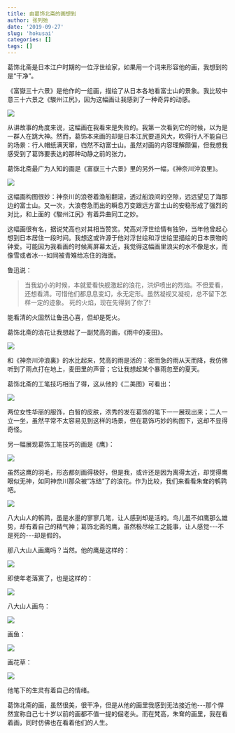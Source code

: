 ```yaml
---
title: 由葛饰北斋的画想到
author: 张列弛
date: '2019-09-27'
slug: 'hokusai'
categories: []
tags: []
---
```

葛饰北斋是日本江户时期的一位浮世绘家，如果用一个词来形容他的画，我想到的是“干净”。  

《富嶽三十六景》是他作的一组画，描绘了从日本各地看富士山的景象。我比较中意三十六景之《駿州江尻》，因为这幅画让我感到了一种奇异的动感。  

![](https://upload.wikimedia.org/wikipedia/commons/thumb/1/12/Ejiri_in_the_Suruga_province.jpg/1920px-Ejiri_in_the_Suruga_province.jpg)   

从讲故事的角度来说，这幅画在我看来是失败的。我第一次看到它的时候，以为是一群人在跳大神。然而，葛饰本来画的却是日本江尻要道风大，吹得行人不能自已的场景：行人帽纸满天窜，岿然不动富士山。虽然对画的内容理解颇偏，但我想我感受到了葛饰要表达的那种动静之前的张力。      

葛饰北斋最广为人知的画是《富嶽三十六景》里的另外一幅，《神奈川沖浪里》。   

![](https://upload.wikimedia.org/wikipedia/commons/thumb/0/0a/The_Great_Wave_off_Kanagawa.jpg/1920px-The_Great_Wave_off_Kanagawa.jpg)  

这幅画构图很妙：神奈川的浪卷着渔船翻滚，透过船浪间的空隙，远远望见了海那边的富士山。又一次，大浪卷急而出的瞬息万变跟远方富士山的安稳形成了强烈的对比，和上面的《駿州江尻》有着异曲同工之妙。  

这幅画很有名，据说梵高也对其相当赞赏。梵高对浮世绘情有独钟，当年他曾起心想到日本居住一段时间。我想这或许源于他对浮世绘和浮世绘里描绘的日本景物的钟爱。可能因为我看画的时候离屏幕太近，我觉得这幅画里浪尖的水不像是水，而像雪或者冰---如同被青雉给冻住的海面。    

鲁迅说：  

> 当我幼小的时候，本就爱看快舰激起的浪花，洪炉喷出的烈焰。不但爱看，还想看清。可惜他们都息息变幻，永无定形。虽然凝视又凝视，总不留下怎样一定的迹象。
死的火焰，现在先得到了你了!   

能看清的火固然让鲁迅心喜，但却是死火。

葛饰北斋的浪花让我想起了一副梵高的画，《雨中的麦田》。  

![](https://upload.wikimedia.org/wikipedia/commons/thumb/d/dd/Vincent_Willem_van_Gogh%2C_Dutch_-_Rain_-_Google_Art_Project.jpg/1280px-Vincent_Willem_van_Gogh%2C_Dutch_-_Rain_-_Google_Art_Project.jpg)  

和《神奈川沖浪裏》的水比起来，梵高的雨是活的：密而急的雨从天而降，我仿佛听到了雨点打在地上，麦田里的声音；它让我想起某个暴雨忽至的夏天。    

葛饰北斋的工笔技巧相当了得，这从他的《二美图》可看出：  

![](https://upload.wikimedia.org/wikipedia/commons/thumb/0/02/Katsushika_Hokusai_-_TWO_BEAUTIES_-_Google_Art_Project.jpg/320px-Katsushika_Hokusai_-_TWO_BEAUTIES_-_Google_Art_Project.jpg)

两位女性华丽的服饰，白皙的皮肤，浓秀的发在葛饰的笔下一一展现出来；二人一立一坐，虽然平常不太容易见到这样的场景，但在葛饰巧妙的构图下，这却不显得奇怪。  

另一幅展现葛饰工笔技巧的画是《鹰》：  

![](https://upload.wikimedia.org/wikipedia/commons/thumb/c/cf/Hawk_on_a_ceremonial_stand.jpg/1280px-Hawk_on_a_ceremonial_stand.jpg)    

虽然这鹰的羽毛，形态都刻画得极好，但是我，或许还是因为离得太近，却觉得鹰眼似无神，如同神奈川那朵被“冻结”了的浪花。作为比较，我们来看看朱耷的鹌鹑吧。   

![](https://upload.wikimedia.org/wikipedia/commons/8/8d/21_11_3.JPG)  

八大山人的鹌鹑，虽是水墨的寥寥几笔，让人感到却是活的。鸟儿虽不如鹰那么雄势，却有着自己的精气神；葛饰北斋的鹰，虽然极尽绘工之能事，让人感觉---不是死的---却是假的。    


那八大山人画鹰吗？当然。他的鹰是这样的：  

![](http://www.chundaozihua.com/images/upload/Image/likuchan%20%20%20%20yuanzhu(1).png)  

即使年老落寞了，也是这样的：  

![](http://www.chundaozihua.com/images/upload/Image/badashanren%20%20dulipinitu.jpg)    

八大山人画鸟：        

![](https://scontent-nrt1-1.xx.fbcdn.net/v/t1.0-9/27751904_1418699548259829_3880942571624725646_n.jpg?_nc_cat=107&_nc_oc=AQkb2SKLbMp80CNrxY71ArAGSuHHbUEupgcPZZAHiQiwRyN02PuOBqDnh-OVWhA9IWk&_nc_ht=scontent-nrt1-1.xx&oh=a0e1a09667507a24f83cfc5425bc0820&oe=5E36509F)    

画鱼：

![](https://myramylove.files.wordpress.com/2011/09/e585abe5a4a7e5b1b1e4babae28094e28094e9b1bc.jpg)    

画花草：   

![](http://www.hnmuseum.com/sites/default/files/activity/荷花（深入探索4）.jpg)   


他笔下的生灵有着自己的情绪。

葛饰北斋的画，虽然很美，很干净，但是从他的画里我感到无法接近他---那个悍然宣称自己七十岁以前的画都不值一提的倔老头。而在梵高，朱耷的画里，我在看着画，同时仿佛也在看着他们的人生。     













